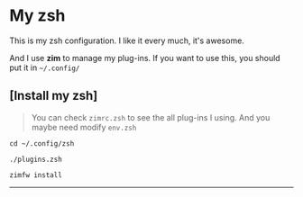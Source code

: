 # My zsh

This is my zsh configuration. I like it every much, it's awesome.

And I use **zim** to manage my plug-ins. If you want to use this, you should put it in `~/.config/`

## [Install my zsh]

> You can check `zimrc.zsh` to see the all plug-ins I using.
> And you maybe need modify `env.zsh`

```shell
cd ~/.config/zsh

./plugins.zsh

zimfw install
```

---
